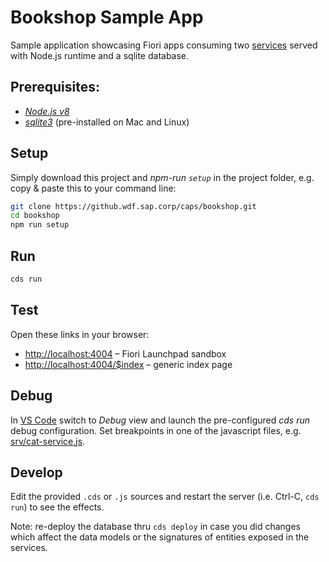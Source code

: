 # Bookshop Sample App

Sample application showcasing Fiori apps consuming two [services](srv/cat-service.cds) served with Node.js runtime and a sqlite database.

## Prerequisites:

* [_Node.js v8_](https://nodejs.org/en/)
* [_sqlite3_](https://www.sqlite.org/download.html) (pre-installed on Mac and Linux)


## Setup

Simply download this project and _npm-run `setup`_ in the project folder, e.g. <br>
copy & paste this to your command line:

```sh
git clone https://github.wdf.sap.corp/caps/bookshop.git
cd bookshop
npm run setup
```

## Run
```sh
cds run
```

## Test

Open these links in your browser:

* <http://localhost:4004> &ndash; Fiori Launchpad sandbox
* <http://localhost:4004/$index> &ndash; generic index page


## Debug

In [VS Code](https://code.visualstudio.com) switch to _Debug_ view and launch the pre-configured _cds run_ debug configuration. Set breakpoints in one of the javascript files, e.g. [srv/cat-service.js](srv/cat-service.js).


## Develop

Edit the provided `.cds` or `.js` sources and restart the server (i.e. Ctrl-C, `cds run`) to see the effects.

Note: re-deploy the database thru `cds deploy` in case you did changes which affect the data models or the signatures of entities exposed in the services.